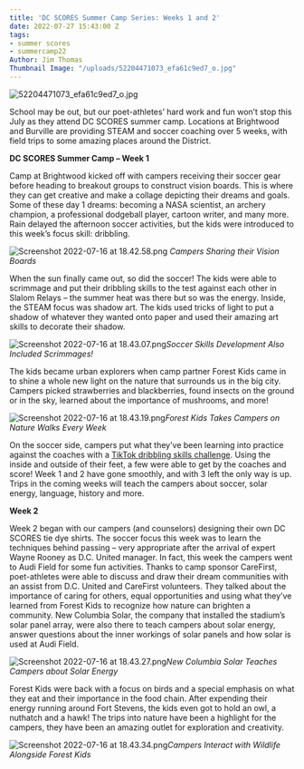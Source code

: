 ```yaml
---
title: 'DC SCORES Summer Camp Series: Weeks 1 and 2'
date: 2022-07-27 15:43:00 Z
tags:
- summer scores
- summercamp22
Author: Jim Thomas
Thumbnail Image: "/uploads/52204471073_efa61c9ed7_o.jpg"
---
```


![52204471073_efa61c9ed7_o.jpg](/uploads/52204471073_efa61c9ed7_o.jpg)

School may be out, but our poet-athletes’ hard work and fun won’t stop this July as they attend DC SCORES summer camp. Locations at Brightwood and Burville are providing STEAM and soccer coaching over 5 weeks, with field trips to some amazing places around the District.

**DC SCORES Summer Camp – Week 1**

Camp at Brightwood kicked off with campers receiving their soccer gear before heading to breakout groups to construct vision boards. This is where they can get creative and make a collage depicting their dreams and goals. Some of these day 1 dreams: becoming  a NASA scientist, an archery champion, a professional dodgeball player, cartoon writer, and many more.
Rain delayed the afternoon soccer activities, but the kids were introduced to this week’s focus skill: dribbling.

![Screenshot 2022-07-16 at 18.42.58.png](/uploads/Screenshot%202022-07-16%20at%2018.42.58.png)
*Campers Sharing their Vision Boards*

When the sun finally came out, so did the soccer! The kids were able to scrimmage and put their dribbling skills to the test against each other in Slalom Relays – the summer heat was there but so was the energy. Inside, the STEAM focus was shadow art. The kids used tricks of light to put a shadow of whatever they wanted onto paper and used their amazing art skills to decorate their shadow.

![Screenshot 2022-07-16 at 18.43.07.png](/uploads/Screenshot%202022-07-16%20at%2018.43.07.png)*Soccer Skills Development Also Included Scrimmages!*

The kids became urban explorers when camp partner Forest Kids came in to shine a whole new light on the nature that surrounds us in the big city. Campers picked  strawberries and blackberries, found  insects on the ground or in the sky, learned  about the importance of mushrooms, and more!

![Screenshot 2022-07-16 at 18.43.19.png](/uploads/Screenshot%202022-07-16%20at%2018.43.19.png)*Forest Kids Takes Campers on Nature Walks Every Week*

On the soccer side, campers put what they’ve been learning into practice against the coaches with a [TikTok dribbling skills challenge](https://www.tiktok.com/@dcscores/video/7124794538572467502?is_from_webapp=1&sender_device=pc&web_id=7112868309939832362). Using the inside and outside of their feet, a few were able to get by the coaches and score! Week 1 and 2 have gone smoothly, and with 3 left the only way is up. Trips in the coming weeks will teach the campers about soccer, solar energy, language, history and more.

**Week 2**

Week 2 began with our campers (and counselors) designing their own DC SCORES tie dye shirts. The soccer focus this week was to learn the techniques behind passing – very appropriate after the arrival of expert Wayne Rooney as D.C. United manager. In fact, this week the campers went to Audi Field for some fun activities. Thanks to camp sponsor CareFirst, poet-athletes were able to discuss and draw their dream communities with an assist from D.C. United and CareFirst volunteers. They talked about the importance of caring for others, equal opportunities and using what they’ve learned from Forest Kids to recognize how nature can brighten a community. New Columbia Solar, the company that installed the stadium’s solar panel array, were also there to teach campers about solar energy, answer questions about the inner workings of solar panels and how solar is used at Audi Field.

![Screenshot 2022-07-16 at 18.43.27.png](/uploads/Screenshot%202022-07-16%20at%2018.43.27.png)*New Columbia Solar Teaches Campers about Solar Energy*

Forest Kids were back with a focus on birds and a special emphasis on what they eat and their importance in the food chain. After expending their energy running around Fort Stevens, the kids even got to hold an owl, a nuthatch and a hawk! The trips into nature have been a highlight for the campers, they have been an amazing outlet for exploration and creativity.

![Screenshot 2022-07-16 at 18.43.34.png](/uploads/Screenshot%202022-07-16%20at%2018.43.34.png)*Campers Interact with Wildlife Alongside Forest Kids*